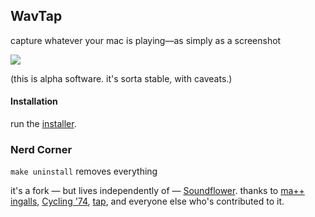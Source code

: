 ## WavTap

capture whatever your mac is playing—as simply as a screenshot

![](https://img.skitch.com/20120902-maqsi6d787xi8day76ryiuuje.jpg)

(this is alpha software. it's sorta stable, with caveats.)

#### Installation

run the [installer](https://github.com/downloads/pje/WavTap/WavTap.pkg).

### Nerd Corner

`make uninstall` removes everything

it's a fork — but lives independently of — [Soundflower](https://github.com/tap/Soundflower). thanks to [ma++ ingalls](http://sfsound.org/matt.html), [Cycling '74](http://cycling74.com), [tap](http://github.com/tap), and everyone else who's contributed to it.
